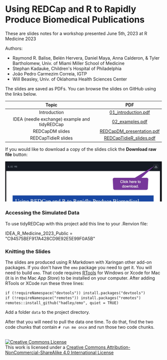 # Using REDCap and R to Rapidly Produce Biomedical Publications

These are slides notes for a workshop presented June 5th, 2023 at R Medicine 2023

Authors:

+ Raymond R. Balise, Belén Hervera, Daniel Maya, Anna Calderon, & Tyler Bartholomew, Univ. of Miami Miller School of Medicine
+ Stephan Kadauke, Children's Hospital of Philadelphia
+ João Pedro Carmezim Correia, IGTP
+ Will Beasley, Univ. of Oklahoma Health Sciences Center

The slides are saved as PDFs. You can browse the slides on GitHub using the links below.  

| Topic | PDF | 
|:-----:|:---:|
| Introduction | [01_introduction.pdf](01_introduction.pdf) |
| IDEA (needle exchange) example and tidyREDCap | [02_examples.pdf](02_examples.pdf) |
| REDCapDM slides | [REDCapDM_presentation.pdf](REDCapDM_presentation.pdf) |
| REDCapTidieR slides | [REDCapTidieR_slides.pdf](REDCapTidieR_slides.pdf) |

If you would like to download a copy of the slides click the **Download raw file** button:

![](download.jpg)

### Accessing the Simulated Data

To use tidyREDCap with this project add this line to your .Renvion file:

IDEA_R_Medicine_2023_Public = "C94575BEF917A428CD9E92E5E99F0A5B"

### Knitting the Slides
The slides are produced using R Markdown with Xaringan other add-on packages. If you don't have the `emo` package you need to get it.  You will need to build `emo`.  That code requires [RTools](https://cran.r-project.org/bin/windows/Rtools/) for Windows or Xcode for Mac (it is in the Mac *App Store*) to be installed on your computer.  After adding RTools or XCode run these three lines:

```
if (!requireNamespace("devtools")) install.packages("devtools")
if (!requireNamespace("remotes")) install.packages("remotes")
remotes::install_github("hadley/emo", quiet = TRUE)
```

Add a folder `data` to the project directory.

After that you will need to pull the data one time.  To do that, find the two code chunks that contain `# run me once` and run those two code chunks.  

<br/>
<a rel="license" href="http://creativecommons.org/licenses/by-nc-sa/4.0/"><img alt="Creative Commons License" style="border-width:0" src="https://i.creativecommons.org/l/by-nc-sa/4.0/88x31.png" /></a><br />This work is licensed under a <a rel="license" href="http://creativecommons.org/licenses/by-nc-sa/4.0/">Creative Commons Attribution-NonCommercial-ShareAlike 4.0 International License</a>
